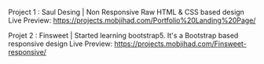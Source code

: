 Project 1 : Saul Desing | Non Responsive Raw HTML & CSS based design
Live Preview: https://projects.mobjihad.com/Portfolio%20Landing%20Page/

Projet 2 : Finsweet | Started learning bootstrap5. It's a Bootstrap based responsive design 
Live Preview: https://projects.mobjihad.com/Finsweet-responsive/ 